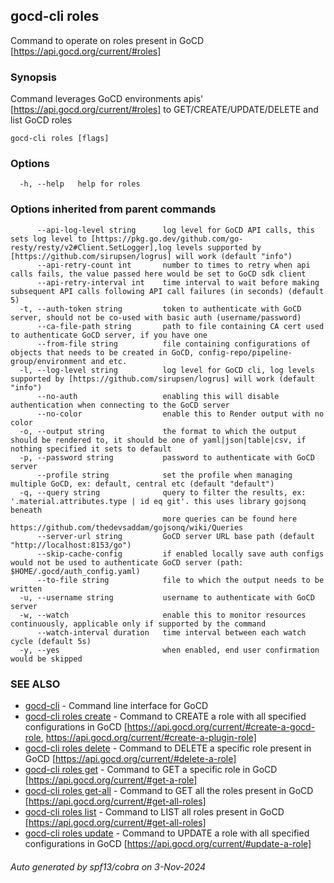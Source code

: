 ## gocd-cli roles

Command to operate on roles present in GoCD [https://api.gocd.org/current/#roles]

### Synopsis

Command leverages GoCD environments apis' [https://api.gocd.org/current/#roles] to 
GET/CREATE/UPDATE/DELETE and list GoCD roles

```
gocd-cli roles [flags]
```

### Options

```
  -h, --help   help for roles
```

### Options inherited from parent commands

```
      --api-log-level string      log level for GoCD API calls, this sets log level to [https://pkg.go.dev/github.com/go-resty/resty/v2#Client.SetLogger],log levels supported by [https://github.com/sirupsen/logrus] will work (default "info")
      --api-retry-count int       number to times to retry when api calls fails, the value passed here would be set to GoCD sdk client
      --api-retry-interval int    time interval to wait before making subsequent API calls following API call failures (in seconds) (default 5)
  -t, --auth-token string         token to authenticate with GoCD server, should not be co-used with basic auth (username/password)
      --ca-file-path string       path to file containing CA cert used to authenticate GoCD server, if you have one
      --from-file string          file containing configurations of objects that needs to be created in GoCD, config-repo/pipeline-group/environment and etc.
  -l, --log-level string          log level for GoCD cli, log levels supported by [https://github.com/sirupsen/logrus] will work (default "info")
      --no-auth                   enabling this will disable authentication when connecting to the GoCD server
      --no-color                  enable this to Render output with no color
  -o, --output string             the format to which the output should be rendered to, it should be one of yaml|json|table|csv, if nothing specified it sets to default
  -p, --password string           password to authenticate with GoCD server
      --profile string            set the profile when managing multiple GoCD, ex: default, central etc (default "default")
  -q, --query string              query to filter the results, ex: '.material.attributes.type | id eq git'. this uses library gojsonq beneath
                                  more queries can be found here https://github.com/thedevsaddam/gojsonq/wiki/Queries
      --server-url string         GoCD server URL base path (default "http://localhost:8153/go")
      --skip-cache-config         if enabled locally save auth configs would not be used to authenticate GoCD server (path: $HOME/.gocd/auth_config.yaml)
      --to-file string            file to which the output needs to be written
  -u, --username string           username to authenticate with GoCD server
  -w, --watch                     enable this to monitor resources continuously, applicable only if supported by the command
      --watch-interval duration   time interval between each watch cycle (default 5s)
  -y, --yes                       when enabled, end user confirmation would be skipped
```

### SEE ALSO

* [gocd-cli](gocd-cli.md)	 - Command line interface for GoCD
* [gocd-cli roles create](gocd-cli_roles_create.md)	 - Command to CREATE a role with all specified configurations in GoCD [https://api.gocd.org/current/#create-a-gocd-role, https://api.gocd.org/current/#create-a-plugin-role]
* [gocd-cli roles delete](gocd-cli_roles_delete.md)	 - Command to DELETE a specific role present in GoCD [https://api.gocd.org/current/#delete-a-role]
* [gocd-cli roles get](gocd-cli_roles_get.md)	 - Command to GET a specific role in GoCD [https://api.gocd.org/current/#get-a-role]
* [gocd-cli roles get-all](gocd-cli_roles_get-all.md)	 - Command to GET all the roles present in GoCD [https://api.gocd.org/current/#get-all-roles]
* [gocd-cli roles list](gocd-cli_roles_list.md)	 - Command to LIST all roles present in GoCD [https://api.gocd.org/current/#get-all-roles]
* [gocd-cli roles update](gocd-cli_roles_update.md)	 - Command to UPDATE a role with all specified configurations in GoCD [https://api.gocd.org/current/#update-a-role]

###### Auto generated by spf13/cobra on 3-Nov-2024
